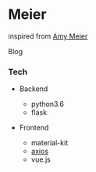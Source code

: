 # Meier
inspired from [Amy Meier](https://namu.wiki/w/%EC%97%90%EC%9D%B4%EB%AF%B8%20%EB%A7%88%EC%9D%B4%EC%96%B4)

Blog

### Tech

- Backend
    - python3.6
    - flask

- Frontend
    - material-kit
    - [axios](https://github.com/axios/axios)
    - vue.js

